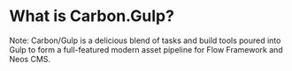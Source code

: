 # What is Carbon.Gulp?

Note:
Carbon/Gulp is a delicious blend of tasks and build tools poured
into Gulp to form a full-featured modern asset pipeline for Flow
Framework and Neos CMS.
